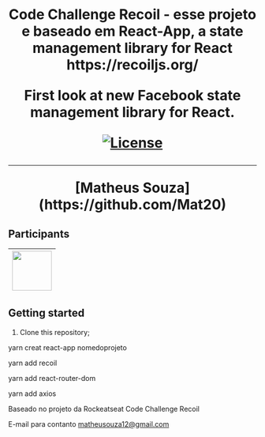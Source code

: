 <h1 align="center">Code Challenge Recoil - esse projeto e baseado em React-App, a state management library for React https://recoiljs.org/

<p align="center">First look at new Facebook state management library for React.</p>

<p align="center">
  <a href="https://opensource.org/licenses/MIT">
    <img src="https://img.shields.io/github/license/rocketseat/youtube-challenge-recoil?color=%237159c1&logo=mit" alt="License">
  </a>
</p>

<hr>
 [Matheus Souza] (https://github.com/Mat20)

## Participants

| [<img src="https://avatars2.githubusercontent.com/u/20867486?s=460&u=b635b04c8d1b062365e7080de1ce1f09d84f18fc&v=4" width="80px;"/>](https://github.com/Mat20) |
| :------------------------------------------------------------------------------------------------------------------------: |


## Getting started
1. Clone this repository;<br />

yarn creat react-app nomedoprojeto

yarn add recoil

yarn add react-router-dom

yarn add axios


Baseado no projeto da Rockeatseat Code Challenge Recoil


E-mail para contanto matheusouza12@gmail.com
